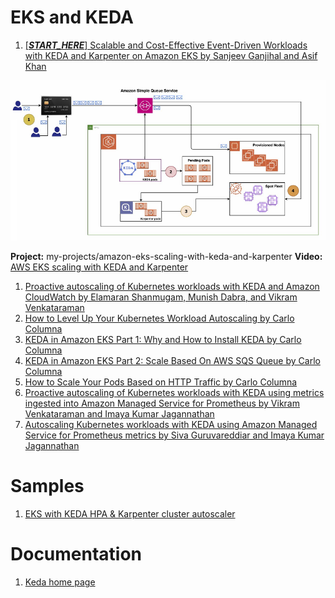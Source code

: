 <h1>EKS and KEDA</h1>

1. [[**_START_HERE_**] Scalable and Cost-Effective Event-Driven Workloads with KEDA and Karpenter on Amazon EKS by Sanjeev Ganjihal and Asif Khan](https://aws.amazon.com/blogs/containers/scalable-and-cost-effective-event-driven-workloads-with-keda-and-karpenter-on-amazon-eks/)

  <img src="./images/amazon-eks-keda-1.png" title="amazon-eks-keda-1.png" width="900"/>

**Project:** my-projects/amazon-eks-scaling-with-keda-and-karpenter
**Video:** [AWS EKS scaling with KEDA and Karpenter](https://www.youtube.com/watch?v=yOzyXY97CrI)

1. [Proactive autoscaling of Kubernetes workloads with KEDA and Amazon CloudWatch by Elamaran Shanmugam, Munish Dabra, and Vikram Venkataraman ](https://aws.amazon.com/blogs/mt/proactive-autoscaling-of-kubernetes-workloads-with-keda-using-metrics-ingested-into-amazon-cloudwatch/)
1. [How to Level Up Your Kubernetes Workload Autoscaling by Carlo Columna](https://medium.com/@carlocolumna/eda-in-amazon-eks-install-keda-82849cf31f01)
1. [KEDA in Amazon EKS Part 1: Why and How to Install KEDA by Carlo Columna](https://dev.to/carlocolumna/keda-in-amazon-eks-why-and-how-to-install-keda-44pa)
1. [KEDA in Amazon EKS Part 2: Scale Based On AWS SQS Queue by Carlo Columna](https://dev.to/carlocolumna/keda-in-amazon-eks-part-2-scale-based-on-aws-sqs-queue-5g4d)
1. [How to Scale Your Pods Based on HTTP Traffic  by Carlo Columna](https://medium.com/@carlocolumna/how-to-scale-your-pods-based-on-http-traffic-d58221d5e7f1)
1. [Proactive autoscaling of Kubernetes workloads with KEDA using metrics ingested into Amazon Managed Service for Prometheus by Vikram Venkataraman and Imaya Kumar Jagannathan](https://aws.amazon.com/blogs/mt/proactive-autoscaling-kubernetes-workloads-keda-metrics-ingested-into-aws-amp/)
1. [Autoscaling Kubernetes workloads with KEDA using Amazon Managed Service for Prometheus metrics by Siva Guruvareddiar and Imaya Kumar Jagannathan](https://aws.amazon.com/blogs/mt/autoscaling-kubernetes-workloads-with-keda-using-amazon-managed-service-for-prometheus-metrics/)

# Samples

1. [EKS with KEDA HPA & Karpenter cluster autoscaler](https://github.com/aws-samples/amazon-eks-scaling-with-keda-and-karpenter)

# Documentation

1. [Keda home page](https://keda.sh/)